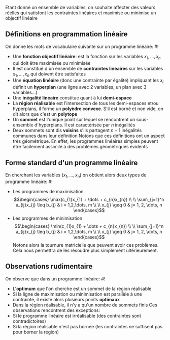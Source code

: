 Etant donné un ensemble de variables, on souhaite affecter des valeurs réelles qui satisfont les contraintes linéaires et maximise ou minimise un objectif linéaire

## Définitions en programmation linéaire
On donne les mots de vocabulaire suivante sur un programme linéaire: #!

- Une **fonction objectif linéaire**: est la fonction sur les variables $x_{1}, \dots, x_{n}$ qui doit être maximisée ou minimisée
- Il est constitué d'un ensemble de **contraintes linéaires** sur les variables $x_{1}, \dots, x_{n}$ qui doivent être satisfaites
- Une **équation linéaire** (donc une contrainte par égalité) impliquant les $x_{i}$ définit un **hyperplan** (une ligne avec 2 variables, un plan avec 3 variables…)
- Une **inégalité linéaire** constitue quant à lui **demi-espace**
- La **région réalisable** est l'intersection de tous les demi-espaces et/ou hyperplans, il forme un **polyèdre convexe**. S'il est borné et non vide, on dit alors que c'est un **polytope**
- Un **sommet** est l'unique point sur lequel se rencontrent un sous-ensemble d'hyperplans. Il est caractérisée par $n$ inégalités
- Deux sommets sont dis **voisins** s'ils partagent $n-1$ inégalités communes dans leur définition
Notons que ces définitions ont un aspect très géométrique. En effet, les programmes linéaires simples peuvent être facilement assimilé à des problèmes géométriques évidents
<!--ID: 1730114115905-->


## Forme standard d'un programme linéaire
En cherchant les variables $(x_{1}, \dots, x_{n})$ on obtient alors deux types de programme linéaire: #!

- Les programmes de maximisation $$\begin{cases}
\max(c_{1}x_{1} + \dots + c_{n}x_{n})  \\ \\
\sum_{j=1}^n a_{ij}x_{j} \leq b_{j} & i = 1,2,\dots, m \\ \\
x_{j} \geq 0 & j= 1, 2, \dots, n 
\end{cases}$$
- Les programmes de minimisation $$\begin{cases}
\min(c_{1}x_{1} + \dots + c_{n}x_{n})  \\ \\
\sum_{j=1}^n a_{ij}x_{j} \leq b_{j} & i = 1,2,\dots, m \\ \\
x_{j} \geq 0 & j= 1, 2, \dots, n 
\end{cases}$$Notons alors la tournure matricielle que peuvent avoir ces problèmes. Cela nous permettra de les résoudre plus simplement ultérieurement.
<!--ID: 1730114115907-->


## Observations rudimentaire
On observe que dans un programme linéaire: #!

- L'**optimum** que l'on cherche est un sommet de la région réalisable
- Si la ligne de maximisation ou minimisation est parallèle à une contrainte, il existe alors plusieurs points **optimaux**
- Dans la région réalisable, il n'y a qu'un nombre de sommets finis
Ces observations rencontrent des exceptions:
- Si le programme linéaire est irréalisable (des contraintes sont contradictoires) 
- Si la région réalisable n'est pas bornée (les contraintes ne suffisent pas pour borner la région)
<!--ID: 1730114115909-->

